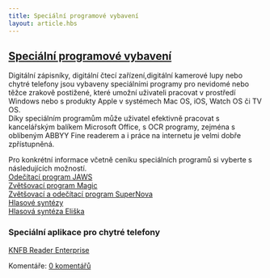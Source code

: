```yaml
---
title: Speciální programové vybavení
layout: article.hbs
---
```

## [Speciální programové vybavení](clanky.php?id=33)

Digitální zápisníky, digitální čtecí zařízení,digitální kamerové lupy nebo chytré telefony jsou vybaveny speciálními programy pro nevidomé nebo těžce zrakově postižené, které umožní uživateli pracovat v prostředí Windows nebo s produkty Apple v systémech Mac OS, iOS, Watch OS či TV OS.  
Díky speciálním programům může uživatel efektivně pracovat s kancelářským balíkem Microsoft Office, s OCR programy, zejména s oblíbeným ABBYY Fine readerem a i práce na internetu je velmi dobře zpřístupněná.  
  
Pro konkrétní informace včetně ceníku speciálních programů si vyberte s následujících možností.  
[Odečítací program JAWS](clanky.php?id=52)    
[Zvětšovací program Magic](clanky.php?id=34)    
[Zvětšovací a odečítací program SuperNova](clanky.php?id=39)  
[Hlasové syntézy](clanky.php?id=40)  
[Hlasová syntéza Eliška](clanky.php?id=53)    
  

### Speciální aplikace pro chytré telefony

  
[KNFB Reader Enterprise](clanky.php?id=50)

  

Komentáře: [0 komentářů](komentare.php?typ2=1&id=33)